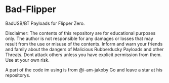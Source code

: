 # Bad-Flipper
BadUSB/BT Payloads for Flipper Zero.


Disclaimer: The contents of this repository are for educational purposes only.
The author is not responsible for any damages or losses that may result from the use or misuse of the contents.
Inform and warn your friends and family about the dangers of Malicious Rubberducky Payloads and other Threats.
Dont attack others unless you have explicit permission from them.
Use at your own risk.

A part of the code im using is from @i-am-jakoby
Go and leave a star at his repositorys.
